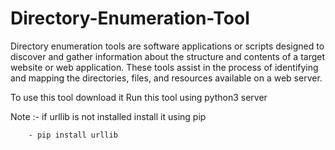 # Directory-Enumeration-Tool
Directory enumeration tools are software applications or scripts designed to discover and gather information about the structure and contents of a target website or web application. These tools assist in the process of identifying and mapping the directories, files, and resources available on a web server.


To use this tool download it 
Run this tool using python3 server

Note :- if urllib is not installed install it using pip 

        - pip install urllib
